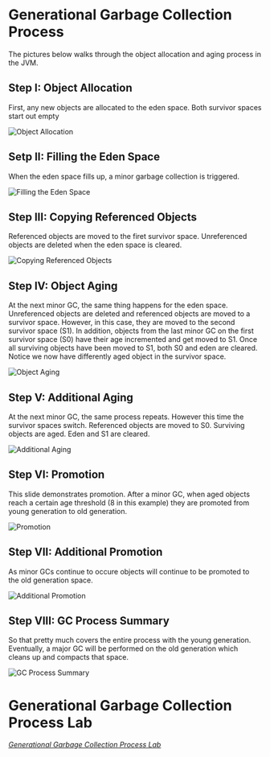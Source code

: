 # Generational Garbage Collection Process

The pictures below walks through the object allocation and aging process in the JVM.

## Step I: Object Allocation

First, any new objects are allocated to the eden space. Both survivor spaces start out empty

![Object Allocation](img/gc-process-1.PNG)

## Setp II: Filling the Eden Space

When the eden space fills up, a minor garbage collection is triggered.

![Filling the Eden Space](img/gc-process-2.PNG)

## Step III: Copying Referenced Objects

Referenced objects are moved to the firet survivor space. Unreferenced objects are deleted when the eden space is cleared.

![Copying Referenced Objects](img/gc-process-3.PNG)

## Step IV: Object Aging

At the next minor GC, the same thing happens for the eden space. Unreferenced objects are deleted and referenced objects are moved to a survivor space. However, in this case, they are moved to the second survivor space (S1). In addition, objects from the last minor GC on the first survivor space (S0) have their age incremented and get moved to S1. Once all surviving objects have been moved to S1, both S0 and eden are cleared. Notice we now have differently aged object in the survivor space.

![Object Aging](img/gc-process-4.PNG)

## Step V: Additional Aging

At the next minor GC, the same process repeats. However this time the survivor spaces switch. Referenced objects are moved to S0. Surviving objects are aged. Eden and S1 are cleared.

![Additional Aging](img/gc-process-5.PNG)

## Step VI: Promotion

This slide demonstrates promotion. After a minor GC, when aged objects reach a certain age threshold (8 in this example) they are promoted from young generation to old generation.

![Promotion](img/gc-process-6.PNG)

## Step VII: Additional Promotion

As minor GCs continue to occure objects will continue to be promoted to the old generation space.

![Additional Promotion](img/gc-process-7.PNG)

## Step VIII: GC Process Summary

So that pretty much covers the entire process with the young generation. Eventually, a major GC will be performed on the old generation which cleans up and compacts that space.

![GC Process Summary](img/gc-process-8.PNG)

# Generational Garbage Collection Process Lab

[*Generational Garbage Collection Process Lab*](../labs/lab-heap-usage.md)
